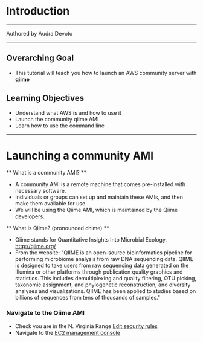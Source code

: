 # Introduction
***
Authored by Audra Devoto

***

## Overarching Goal  
* This tutorial will teach you how to launch an AWS community server with **qiime**

## Learning Objectives
*	Understand what AWS is and how to use it
* Launch the community qiime AMI
*	Learn how to use the command line

***

# Launching a community AMI

** What is a community AMI? **
* A community AMI is a remote machine that comes pre-installed with necessary software.
* Individuals or groups can set up and maintain these AMIs, and then make them available for use.
* We will be using the Qiime AMI, which is maintained by the Qiime developers. 

** What is Qiime? (pronounced chime) **
* Qiime stands for Quantitative Insights Into Microbial Ecology. http://qiime.org/
* From the website: "QIIME is an open-source bioinformatics pipeline for performing microbiome analysis from raw DNA sequencing data. QIIME is designed to take users from raw sequencing data generated on the Illumina or other platforms through publication quality graphics and statistics. This includes demultiplexing and quality filtering, OTU picking, taxonomic assignment, and phylogenetic reconstruction, and diversity analyses and visualizations. QIIME has been applied to studies based on billions of sequences from tens of thousands of samples."

### Navigate to the Qiime AMI
* Check you are in the N. Virginia Range
[Edit security rules](https://github.com/oddaud/img/ec2-range.png)
* Navigate to the [EC2 management console](https://console.aws.amazon.com/ec2/v2/home?region=us-east-1#LaunchInstanceWizard:)

